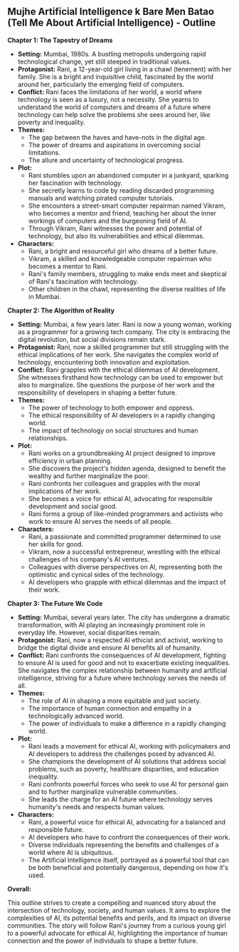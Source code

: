 ## Mujhe Artificial Intelligence k Bare Men Batao (Tell Me About Artificial Intelligence) - Outline

**Chapter 1: The Tapestry of Dreams**

* **Setting:**  Mumbai, 1980s.  A bustling metropolis undergoing rapid technological change, yet still steeped in traditional values. 
* **Protagonist:**  Rani, a 12-year-old girl living in a chawl (tenement) with her family. She is a bright and inquisitive child, fascinated by the world around her, particularly the emerging field of computers. 
* **Conflict:**  Rani faces the limitations of her world, a world where technology is seen as a luxury, not a necessity.  She yearns to understand the world of computers and dreams of a future where technology can help solve the problems she sees around her, like poverty and inequality.
* **Themes:**
    * The gap between the haves and have-nots in the digital age. 
    * The power of dreams and aspirations in overcoming social limitations. 
    * The allure and uncertainty of technological progress.
* **Plot:**
    * Rani stumbles upon an abandoned computer in a junkyard, sparking her fascination with technology.
    * She secretly learns to code by reading discarded programming manuals and watching pirated computer tutorials.
    * She encounters a street-smart computer repairman named Vikram, who becomes a mentor and friend, teaching her about the inner workings of computers and the burgeoning field of AI.
    * Through Vikram, Rani witnesses the power and potential of technology, but also its vulnerabilities and ethical dilemmas.  
* **Characters:**
    * Rani, a bright and resourceful girl who dreams of a better future.
    * Vikram, a skilled and knowledgeable computer repairman who becomes a mentor to Rani.
    * Rani's family members, struggling to make ends meet and skeptical of Rani's fascination with technology. 
    * Other children in the chawl, representing the diverse realities of life in Mumbai.

**Chapter 2: The Algorithm of Reality**

* **Setting:**  Mumbai, a few years later. Rani is now a young woman, working as a programmer for a growing tech company.  The city is embracing the digital revolution, but social divisions remain stark. 
* **Protagonist:**  Rani, now a skilled programmer but still struggling with the ethical implications of her work. She navigates the complex world of technology, encountering both innovation and exploitation. 
* **Conflict:**  Rani grapples with the ethical dilemmas of AI development. She witnesses firsthand how technology can be used to empower but also to marginalize. She questions the purpose of her work and the responsibility of developers in shaping a better future. 
* **Themes:**
    * The power of technology to both empower and oppress.
    * The ethical responsibility of AI developers in a rapidly changing world. 
    * The impact of technology on social structures and human relationships.
* **Plot:**
    * Rani works on a groundbreaking AI project designed to improve efficiency in urban planning.
    * She discovers the project's hidden agenda, designed to benefit the wealthy and further marginalize the poor.
    * Rani confronts her colleagues and grapples with the moral implications of her work. 
    * She becomes a voice for ethical AI, advocating for responsible development and social good.
    * Rani forms a group of like-minded programmers and activists who work to ensure AI serves the needs of all people.
* **Characters:**
    * Rani, a passionate and committed programmer determined to use her skills for good. 
    * Vikram, now a successful entrepreneur, wrestling with the ethical challenges of his company's AI ventures.
    * Colleagues with diverse perspectives on AI, representing both the optimistic and cynical sides of the technology.
    *  AI developers who grapple with ethical dilemmas and the impact of their work.

**Chapter 3: The Future We Code**

* **Setting:**  Mumbai, several years later.  The city has undergone a dramatic transformation, with AI playing an increasingly prominent role in everyday life. However, social disparities remain. 
* **Protagonist:**  Rani, now a respected AI ethicist and activist, working to bridge the digital divide and ensure AI benefits all of humanity.
* **Conflict:**  Rani confronts the consequences of AI development, fighting to ensure AI is used for good and not to exacerbate existing inequalities. She navigates the complex relationship between humanity and artificial intelligence, striving for a future where technology serves the needs of all. 
* **Themes:**
    * The role of AI in shaping a more equitable and just society. 
    * The importance of human connection and empathy in a technologically advanced world. 
    * The power of individuals to make a difference in a rapidly changing world.
* **Plot:**
    * Rani leads a movement for ethical AI, working with policymakers and AI developers to address the challenges posed by advanced AI.
    * She champions the development of AI solutions that address social problems, such as poverty, healthcare disparities, and education inequality.
    * Rani confronts powerful forces who seek to use AI for personal gain and to further marginalize vulnerable communities.
    * She leads the charge for an AI future where technology serves humanity's needs and respects human values.
* **Characters:**
    * Rani, a powerful voice for ethical AI, advocating for a balanced and responsible future.
    * AI developers who have to confront the consequences of their work.
    * Diverse individuals representing the benefits and challenges of a world where AI is ubiquitous.
    * The Artificial Intelligence itself, portrayed as a powerful tool that can be both beneficial and potentially dangerous, depending on how it's used. 

**Overall:**

This outline strives to create a compelling and nuanced story about the intersection of technology, society, and human values. It aims to explore the complexities of AI, its potential benefits and perils, and its impact on diverse communities. The story will follow Rani's journey from a curious young girl to a powerful advocate for ethical AI, highlighting the importance of human connection and the power of individuals to shape a better future. 
